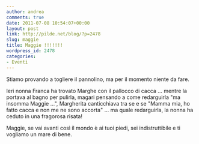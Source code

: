 ```yaml
---
author: andrea
comments: true
date: 2011-07-08 10:54:07+00:00
layout: post
link: http://pilde.net/blog/?p=2478
slug: maggie
title: Maggie !!!!!!!
wordpress_id: 2478
categories:
- Eventi
---
```


Stiamo provando a togliere il pannolino, ma per il momento niente da fare.

Ieri nonna Franca ha trovato Marghe con il pallocco di cacca ... mentre la portava al bagno per pulirla, magari pensando a come redarguirla "ma insomma Maggie ...", Margherita canticchiava tra se e se "Mamma mia, ho fatto cacca e non me ne sono accorta" ... ma quale redarguirla, la nonna ha ceduto in una fragorosa risata!

Maggie, se vai avanti così il mondo è ai tuoi piedi, sei indistruttibile e ti vogliamo un mare di bene.
